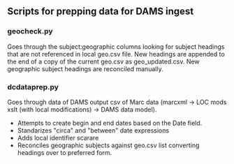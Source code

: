 ## Scripts for prepping data for DAMS ingest

### geocheck.py
Goes through the subject:geographic columns looking for subject headings that
are not referenced in local geo.csv file. New headings are appended to the end
of a copy of the current geo.csv as geo_updated.csv. New geographic subject
headings are reconciled manually.

### dcdataprep.py
Goes through data of DAMS output csv of Marc data (marcxml -> LOC mods xslt (with
local modifications) -> DAMS data model).
* Attempts to create begin and end dates based on the Date field.
* Standarizes "circa" and "between" date expressions
* Adds local identifier scarare
* Reconciles geographic subjects against geo.csv list converting headings
over to preferred form.
